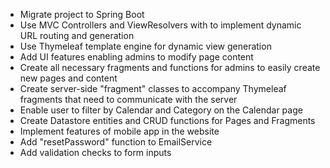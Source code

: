 - Migrate project to Spring Boot
- Use MVC Controllers and ViewResolvers with to implement dynamic URL routing and generation
- Use Thymeleaf template engine for dynamic view generation
- Add UI features enabling admins to modify page content
- Create all necessary fragments and functions for admins to easily create new pages and content
- Create server-side "fragment" classes to accompany Thymeleaf fragments that need to communicate with the server
- Enable user to filter by Calendar and Category on the Calendar page
- Create Datastore entities and CRUD functions for  Pages and Fragments
- Implement features of mobile app in the website
- Add "resetPassword" function to EmailService
- Add validation checks to form inputs